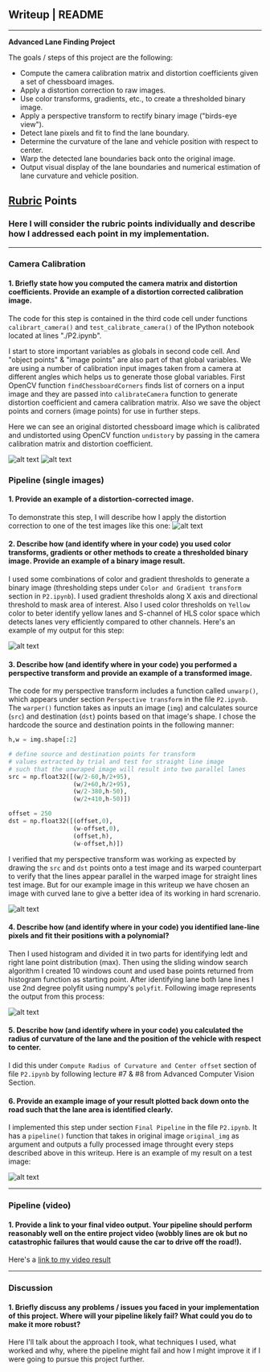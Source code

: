## Writeup | README

---

**Advanced Lane Finding Project**

The goals / steps of this project are the following:

* Compute the camera calibration matrix and distortion coefficients given a set of chessboard images.
* Apply a distortion correction to raw images.
* Use color transforms, gradients, etc., to create a thresholded binary image.
* Apply a perspective transform to rectify binary image ("birds-eye view").
* Detect lane pixels and fit to find the lane boundary.
* Determine the curvature of the lane and vehicle position with respect to center.
* Warp the detected lane boundaries back onto the original image.
* Output visual display of the lane boundaries and numerical estimation of lane curvature and vehicle position.

[//]: # (Image References)

[image1-1]: ./output_images/1_Original_Calibration.jpg "Original Distorted"
[image1-2]: ./output_images/2_Undistorted_Calibration.jpg "Undistorted"
[image2-1]: ./output_images/3_Original_Road.jpg "Original Road"
[image2-2]: ./output_images/4_Road_Transformed.jpg "Road Transformed"
[image3]: ./output_images/5_Threshold_Image.jpg "Binary Example"
[image4]: ./output_images/6_Unwraped_Image.jpg "Warp Example"
[image5]: ./output_images/7_Fit_Visual.jpg "Fit Visual"
[image6]: ./output_images/8_Output.jpg "Output"
[video1]: ./project_video_output.mp4 "Video"

## [Rubric](https://review.udacity.com/#!/rubrics/571/view) Points

### Here I will consider the rubric points individually and describe how I addressed each point in my implementation.  

---

### Camera Calibration

#### 1. Briefly state how you computed the camera matrix and distortion coefficients. Provide an example of a distortion corrected calibration image.

The code for this step is contained in the third code cell under functions `calibrart_camera()` and `test_calibrate_camera()` of the IPython notebook located at lines "./P2.ipynb".

I start to store important variables as globals in second code cell. And "object points" & "image points" are also part of that global variables. We are using a number of calibration input images taken from a camera at different angles which helps us to generate those global variables. First OpenCV function `findChessboardCorners` finds list of corners on a input image and they are passed into `calibrateCamera` function to generate distortion coefficient and camera calibration matrix. Also we save the object points and corners (image points) for use in further steps.

Here we can see an original distorted chessboard image which is calibrated and undistorted using OpenCV function `undistory` by passing in the camera calibration matrix and distortion coefficient.

![alt text][image1-1]
![alt text][image1-2]

### Pipeline (single images)

#### 1. Provide an example of a distortion-corrected image.

To demonstrate this step, I will describe how I apply the distortion correction to one of the test images like this one:
![alt text][image2-2]

#### 2. Describe how (and identify where in your code) you used color transforms, gradients or other methods to create a thresholded binary image.  Provide an example of a binary image result.

I used some combinations of color and gradient thresholds to generate a binary image (thresholding steps under `Color and Gradient transform` section in `P2.ipynb`).  I used gradient thresholds along X axis and directional threshold to mask area of interest. Also I used color thresholds on `Yellow` color to beter identify yellow lanes and S-channel of HLS color space which detects lanes very efficiently compared to other channels. Here's an example of my output for this step:

![alt text][image3]

#### 3. Describe how (and identify where in your code) you performed a perspective transform and provide an example of a transformed image.

The code for my perspective transform includes a function called `unwarp()`, which appears under section `Perspective transform` in the file `P2.ipynb`.  The `warper()` function takes as inputs an image (`img`) and calculates source (`src`) and destination (`dst`) points based on that image's shape. I chose the hardcode the source and destination points in the following manner:

```python
h,w = img.shape[:2]

# define source and destination points for transform
# values extracted by trial and test for straight line image
# such that the unwraped image will result into two parallel lanes
src = np.float32([(w/2-60,h/2+95),
                  (w/2+60,h/2+95), 
                  (w/2-380,h-50), 
                  (w/2+410,h-50)])

offset = 250
dst = np.float32([(offset,0),
                  (w-offset,0),
                  (offset,h),
                  (w-offset,h)])
```

I verified that my perspective transform was working as expected by drawing the `src` and `dst` points onto a test image and its warped counterpart to verify that the lines appear parallel in the warped image for straight lines test image. But for our example image in this writeup we have chosen an image with curved lane to give a better idea of its working in hard screnario.

![alt text][image4]

#### 4. Describe how (and identify where in your code) you identified lane-line pixels and fit their positions with a polynomial?

Then I used histogram and divided it in two parts for identifying ledt and right lane point distribution (max). Then using the sliding window search algorithm I created 10 windows count and used base points returned from histogram function as starting point. After identifying lane both lane lines I use 2nd degree polyfit using numpy's `polyfit`. Following image represents the output from this process:

![alt text][image5]

#### 5. Describe how (and identify where in your code) you calculated the radius of curvature of the lane and the position of the vehicle with respect to center.

I did this under `Compute Radius of Curvature and Center offset` section of file `P2.ipynb` by following lecture #7 & #8 from Advanced Computer Vision Section.

#### 6. Provide an example image of your result plotted back down onto the road such that the lane area is identified clearly.

I implemented this step under section `Final Pipeline` in the file `P2.ipynb`. It has a `pipeline()` function that takes in original image `original_img` as argument and outputs a fully processed image throught every steps described above in this writeup. Here is an example of my result on a test image:

![alt text][image6]

---

### Pipeline (video)

#### 1. Provide a link to your final video output.  Your pipeline should perform reasonably well on the entire project video (wobbly lines are ok but no catastrophic failures that would cause the car to drive off the road!).

Here's a [link to my video result](./project_video.mp4)

---

### Discussion

#### 1. Briefly discuss any problems / issues you faced in your implementation of this project.  Where will your pipeline likely fail?  What could you do to make it more robust?

Here I'll talk about the approach I took, what techniques I used, what worked and why, where the pipeline might fail and how I might improve it if I were going to pursue this project further.  
